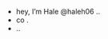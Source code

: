 - hey, I’m Hale @haleh06 ..
- co .
- ..

<!---
haleh06/haleh06 is a ✨ special ✨ repository because its `README.md` (this file) appears on your GitHub profile.
You can click the Preview link to take a look at your changes.
--->
